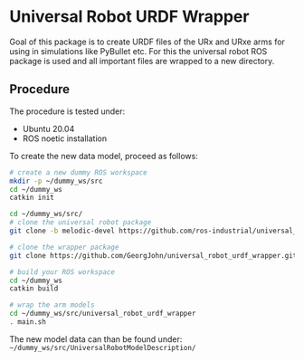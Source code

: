 # Universal Robot URDF Wrapper

Goal of this package is to create URDF files of the URx and URxe arms for using in simulations like PyBullet etc. For this the universal robot ROS package is used and all important files are wrapped to a new directory.



## Procedure

The procedure is tested under:

- Ubuntu 20.04
- ROS noetic installation


To create the new data model, proceed as follows:

```bash
# create a new dummy ROS workspace
mkdir -p ~/dummy_ws/src
cd ~/dummy_ws
catkin init

cd ~/dummy_ws/src/
# clone the universal robot package
git clone -b melodic-devel https://github.com/ros-industrial/universal_robot.git

# clone the wrapper package
git clone https://github.com/GeorgJohn/universal_robot_urdf_wrapper.git

# build your ROS workspace
cd ~/dummy_ws
catkin build

# wrap the arm models 
cd ~/dummy_ws/src/universal_robot_urdf_wrapper
. main.sh
```



The new model data can than be found under: ``` ~/dummy_ws/src/UniversalRobotModelDescription/```
